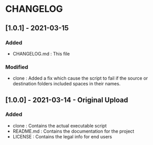 # CHANGELOG

## [1.0.1] - 2021-03-15 

### Added
- CHANGELOG.md : This file

### Modified
- clone : Added a fix which cause the script to fail if the source or destination folders included spaces in their names.

## [1.0.0] - 2021-03-14 - Original Upload

### Added
- clone : Contains the actual executable script
- README.md : Contains the documentation for the project
- LICENSE : Contains the legal info for end users


 